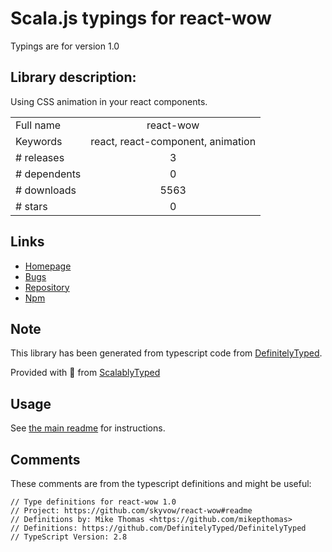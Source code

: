 
# Scala.js typings for react-wow

Typings are for version 1.0

## Library description:
Using CSS animation in your react components.

|                    |                 |
| ------------------ | :-------------: |
| Full name          | react-wow |
| Keywords           | react, react-component, animation |
| # releases         | 3 |
| # dependents       | 0 |
| # downloads        | 5563 |
| # stars            | 0 |

## Links
- [Homepage](https://github.com/skyvow/react-wow#readme)
- [Bugs](https://github.com/skyvow/react-wow/issues)
- [Repository](https://github.com/skyvow/react-wow)
- [Npm](https://www.npmjs.com/package/react-wow)
    


## Note
This library has been generated from typescript code from [DefinitelyTyped](https://definitelytyped.org).

Provided with :purple_heart: from [ScalablyTyped](https://github.com/oyvindberg/ScalablyTyped)

## Usage
See [the main readme](../../readme.md) for instructions.

## Comments

These comments are from the typescript definitions and might be useful:
```
// Type definitions for react-wow 1.0
// Project: https://github.com/skyvow/react-wow#readme
// Definitions by: Mike Thomas <https://github.com/mikepthomas>
// Definitions: https://github.com/DefinitelyTyped/DefinitelyTyped
// TypeScript Version: 2.8

```

